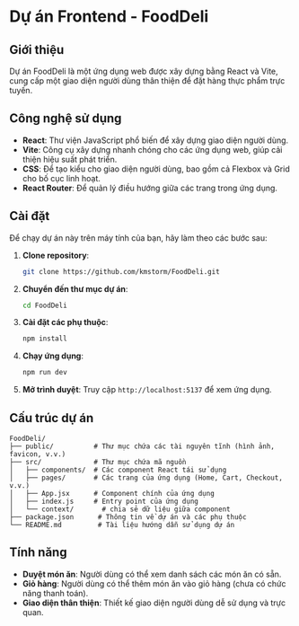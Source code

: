 # Dự án Frontend - FoodDeli

## Giới thiệu
Dự án FoodDeli là một ứng dụng web được xây dựng bằng React và Vite, cung cấp một giao diện người dùng thân thiện để đặt hàng thực phẩm trực tuyến.
## Công nghệ sử dụng
- **React**: Thư viện JavaScript phổ biến để xây dựng giao diện người dùng.
- **Vite**: Công cụ xây dựng nhanh chóng cho các ứng dụng web, giúp cải thiện hiệu suất phát triển.
- **CSS**: Để tạo kiểu cho giao diện người dùng, bao gồm cả Flexbox và Grid cho bố cục linh hoạt.
- **React Router**: Để quản lý điều hướng giữa các trang trong ứng dụng.

## Cài đặt
Để chạy dự án này trên máy tính của bạn, hãy làm theo các bước sau:

1. **Clone repository**:
   ```bash
   git clone https://github.com/kmstorm/FoodDeli.git
   ```

2. **Chuyển đến thư mục dự án**:
   ```bash
   cd FoodDeli
   ```

3. **Cài đặt các phụ thuộc**:
   ```bash
   npm install
   ```

4. **Chạy ứng dụng**:
   ```bash
   npm run dev
   ```

5. **Mở trình duyệt**: Truy cập `http://localhost:5137` để xem ứng dụng.

## Cấu trúc dự án
```
FoodDeli/
├── public/          # Thư mục chứa các tài nguyên tĩnh (hình ảnh, favicon, v.v.)
├── src/             # Thư mục chứa mã nguồn
│   ├── components/  # Các component React tái sử dụng
│   ├── pages/       # Các trang của ứng dụng (Home, Cart, Checkout, v.v.)
│   ├── App.jsx      # Component chính của ứng dụng
│   ├── index.js     # Entry point của ứng dụng
│   └── context/       # chia sẻ dữ liệu giữa component
├── package.json      # Thông tin về dự án và các phụ thuộc
└── README.md         # Tài liệu hướng dẫn sử dụng dự án
```

## Tính năng
- **Duyệt món ăn**: Người dùng có thể xem danh sách các món ăn có sẵn.
- **Giỏ hàng**: Người dùng có thể thêm món ăn vào giỏ hàng (chưa có chức năng thanh toán).
- **Giao diện thân thiện**: Thiết kế giao diện người dùng dễ sử dụng và trực quan.


